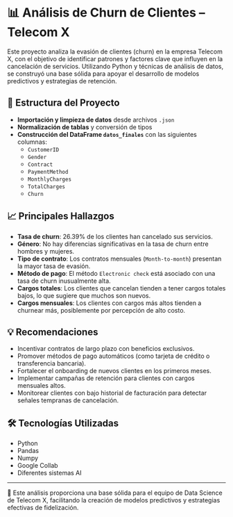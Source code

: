 # 📊 Análisis de Churn de Clientes – Telecom X

Este proyecto analiza la evasión de clientes (churn) en la empresa Telecom X, con el objetivo de identificar patrones y factores clave que influyen en la cancelación de servicios. Utilizando Python y técnicas de análisis de datos, se construyó una base sólida para apoyar el desarrollo de modelos predictivos y estrategias de retención.

## 🧱 Estructura del Proyecto

- **Importación y limpieza de datos** desde archivos `.json`
- **Normalización de tablas** y conversión de tipos
- **Construcción del DataFrame `datos_finales`** con las siguientes columnas:
  - `CustomerID`
  - `Gender`
  - `Contract`
  - `PaymentMethod`
  - `MonthlyCharges`
  - `TotalCharges`
  - `Churn`

## 📈 Principales Hallazgos

- **Tasa de churn**: 26.39% de los clientes han cancelado sus servicios.
- **Género**: No hay diferencias significativas en la tasa de churn entre hombres y mujeres.
- **Tipo de contrato**: Los contratos mensuales (`Month-to-month`) presentan la mayor tasa de evasión.
- **Método de pago**: El método `Electronic check` está asociado con una tasa de churn inusualmente alta.
- **Cargos totales**: Los clientes que cancelan tienden a tener cargos totales bajos, lo que sugiere que muchos son nuevos.
- **Cargos mensuales**: Los clientes con cargos más altos tienden a churnear más, posiblemente por percepción de alto costo.

## 💡 Recomendaciones

- Incentivar contratos de largo plazo con beneficios exclusivos.
- Promover métodos de pago automáticos (como tarjeta de crédito o transferencia bancaria).
- Fortalecer el onboarding de nuevos clientes en los primeros meses.
- Implementar campañas de retención para clientes con cargos mensuales altos.
- Monitorear clientes con bajo historial de facturación para detectar señales tempranas de cancelación.

## 🛠 Tecnologías Utilizadas

- Python
- Pandas
- Numpy
- Google Collab
- Diferentes sistemas AI

---

📌 Este análisis proporciona una base sólida para el equipo de Data Science de Telecom X, facilitando la creación de modelos predictivos y estrategias efectivas de fidelización.
